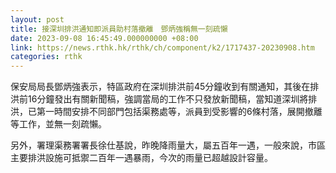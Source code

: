 ```yaml
---
layout: post
title: 接深圳排洪通知即派員助村落撤離　鄧炳強稱無一刻疏懶
date: 2023-09-08 16:45:49.000000000 +08:00
link: https://news.rthk.hk/rthk/ch/component/k2/1717437-20230908.htm
categories: rthk
---
```


保安局局長鄧炳強表示，特區政府在深圳排洪前45分鐘收到有關通知，其後在排洪前16分鐘發出有關新聞稿，強調當局的工作不只發放新聞稿，當知道深圳將排洪，已第一時間安排不同部門包括渠務處等，派員到受影響的6條村落，展開撤離等工作，並無一刻疏懶。

另外，署理渠務署署長徐仕基說，昨晚降雨量大，屬五百年一遇，一般來說，市區主要排洪設施可抵禦二百年一遇暴雨，今次的雨量已超越設計容量。
